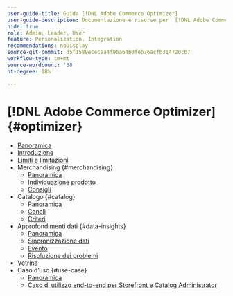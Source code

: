 ```yaml
---
user-guide-title: Guida [!DNL Adobe Commerce Optimizer]
user-guide-description: Documentazione e risorse per  [!DNL Adobe Commerce Optimizer].
hide: true
role: Admin, Leader, User
feature: Personalization, Integration
recommendations: noDisplay
source-git-commit: d5f1589ececaa4f9ba64b0feb76acfb314720cb7
workflow-type: tm+mt
source-wordcount: '38'
ht-degree: 18%

---
```


# [!DNL Adobe Commerce Optimizer] {#optimizer}

- [Panoramica](overview.md)
- [Introduzione](get-started.md)
- [Limiti e limitazioni](boundaries-limits.md)
- Merchandising {#merchandising}
   - [Panoramica](./merchandising/overview.md)
   - [Individuazione prodotto](./merchandising/product-discovery.md)
   - [Consigli](./merchandising/recommendations.md)
- Catalogo {#catalog}
   - [Panoramica](./catalog/overview.md)
   - [Canali](./catalog/channels.md)
   - [Criteri](./catalog/policies.md)
- Approfondimenti dati {#data-insights}
   - [Panoramica](./data-insights/overview.md)
   - [Sincronizzazione dati](./data-insights/data-sync.md)
   - [Evento](./data-insights/eventing.md)
   - [Risoluzione dei problemi](./data-insights/troubleshooting.md)
- [Vetrina](storefront.md)
- Caso d’uso {#use-case}
   - [Panoramica](./use-case/overview.md)
   - [Caso di utilizzo end-to-end per Storefront e Catalog Administrator](./use-case/admin-use-case.md)

